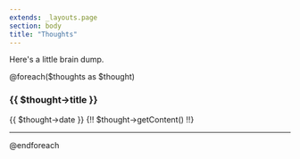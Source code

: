 ```yaml
---
extends: _layouts.page 
section: body 
title: "Thoughts"
---
```


Here's a little brain dump.

@foreach($thoughts as $thought)
<div class="flex flex-col {{ $sizeClasses }} flex flex-col mx-4 mb-4 {{ $borderClasses }}">
<h3>
{{ $thought->title }}
</h3>
<span class="pb-1 text-sm italic">{{ $thought->date }}</span>
{!! $thought->getContent() !!}
<hr>
</div>
@endforeach
